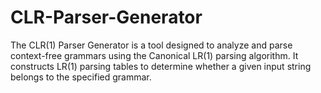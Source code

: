 # CLR-Parser-Generator
The CLR(1) Parser Generator is a tool designed to analyze and parse context-free grammars using the Canonical LR(1) parsing algorithm. It constructs LR(1) parsing tables to determine whether a given input string belongs to the specified grammar.
